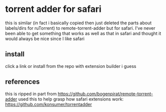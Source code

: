 # torrent adder for safari

this is similar (in fact i basically copied then just deleted the parts about labels/dirs for ruTorrent) to remote-torrent-adder but for safari.  I've never been able to get something that works as well as that in safari and thought it would always be nice since I like safari

## install 
click a link or install from the repo with extension builder i guess

## references
this is ripped in part from 
https://github.com/bogenpirat/remote-torrent-adder
used this to help grasp how safari extensions work:
https://github.com/konsumer/torrentadder

